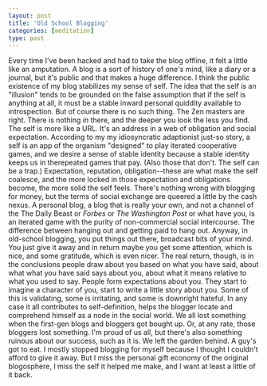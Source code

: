 ```yaml
---
layout: post
title: 'Old School Blogging'
categories: [meditation]
type: post
---
```

Every time I've been hacked and had to take the blog offline, it felt a little like an amputation. A blog is a sort of history of one's mind, like a diary or a journal, but it's public and that makes a huge difference. I think the public existence of my blog stabilizes my sense of self. The idea that the self is an "illusion" tends to be grounded on the false assumption that if the self is anything at all, it must be a stable inward personal quiddity available to introspection. But of course there is no such thing. The Zen masters are right. There is nothing _in_ there, and the deeper you look the less you find. The self is more like a URL. It's an address in a web of obligation and social expectation. According to my my idiosyncratic adaptionist just-so story, a self is an app of the organism "designed" to play iterated cooperative games, and we desire a sense of stable identity because a stable identity keeps us in therepeated games that pay. (Also those that don't. The self can be a trap.) Expectation, reputation, obligation--these are what make the self coalesce, and the more locked in those expectation and obligations become, the more solid the self feels. There's nothing wrong with blogging for money, but the terms of social exchange are queered a little by the cash nexus. A personal blog, a blog that is really your own, and not a channel of the The Daily Beast or _Forbes_ or _The Washington Post_ or what have you, is an iterated game with the purity of non-commercial social intercourse. The difference between hanging out and getting paid to hang out. Anyway, in old-school blogging, you put things out there, broadcast bits of your mind. You just give it away and in return maybe you get some attention, which is nice, and some gratitude, which is even nicer. The real return, though, is in the conclusions people draw about you based on what you have said, about what what you have said says about you, about what it means relative to what you used to say. People form expectations about you. They start to imagine a character of you, start to write a little story about you. Some of this is validating, some is irritating, and some is downright hateful. In any case it all contributes to self-definition, helps the blogger locate and comprehend himself as a node in the social world. We all lost something when the first-gen blogs and bloggers got bought up. Or, at any rate, those bloggers lost something. I'm proud of us all, but there's also something ruinous about our success, such as it is. We left the garden behind. A guy's got to eat. I mostly stopped blogging for myself because I thought I couldn't afford to give it away. But I miss the personal gift economy of the original blogosphere, I miss the self it helped me make, and I want at least a little of it back.   